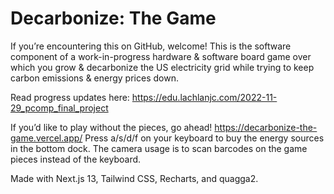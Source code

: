 # Decarbonize: The Game

If you’re encountering this on GitHub, welcome! This is the software component of a work-in-progress hardware & software board game over which you grow & decarbonize the US electricity grid while trying to keep carbon emissions & energy prices down.

Read progress updates here: <https://edu.lachlanjc.com/2022-11-29_pcomp_final_project>

If you’d like to play without the pieces, go ahead! <https://decarbonize-the-game.vercel.app/> Press a/s/d/f on your keyboard to buy the energy sources in the bottom dock. The camera usage is to scan barcodes on the game pieces instead of the keyboard.

Made with Next.js 13, Tailwind CSS, Recharts, and quagga2.
